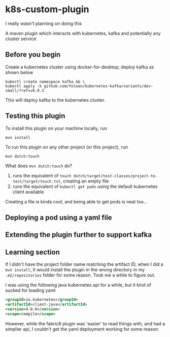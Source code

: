 # k8s-custom-plugin

I really wasn't planning on doing this

A maven plugin which interacts with kubernetes, kafka and potentially any cluster service

## Before you begin

Create a kubernetes cluster using docker-for-desktop; deploy kafka as shown below

```
kubectl create namespace kafka && \
kubectl apply -k github.com/Yolean/kubernetes-kafka/variants/dev-small/?ref=v6.0.3
```

This will deploy kafka to the kubernetes cluster.

## Testing this plugin

To install this plugin on your machine locally, run

```
mvn install
```

To run this plugin on any other project (or this project), run

```
mvn dutch:touch
```

What does `mvn dutch:touch` do?

1. runs the equivalent of `touch dutch/target/test-classes/project-to-test/target/touch.txt`, creating an empty file
2. runs the equivalent of `kubectl get pods` using the default kubernetes client available

Creating a file is kinda cool, and being able to get pods is neat too...

## Deploying a pod using a yaml file

## Extending the plugin further to support kafka

## Learning section

If I didn't have the project folder name matching the artifact ID, when I did a `mvn install`, it would install the
plugin in the wrong directory in my `.m2/repositories` folder for some reason. Took me a while to figure out.

I was using the following java kubernetes api for a while, but it kind of sucked for loading yaml

```xml
<groupId>io.kubernetes</groupId>
<artifactId>client-java</artifactId>
<version>4.0.0</version>
<scope>compile</scope>
```

However, while the fabric8 plugin was 'easier' to read things with, and had a simplier api, I couldn't get the
yaml deployment working for some reason.

